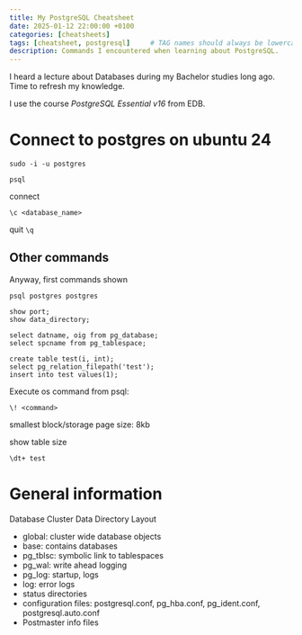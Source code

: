 ```yaml
---
title: My PostgreSQL Cheatsheet
date: 2025-01-12 22:00:00 +0100
categories: [cheatsheets]
tags: [cheatsheet, postgresql]     # TAG names should always be lowercase
description: Commands I encountered when learning about PostgreSQL.
---
```


I heard a lecture about Databases during my Bachelor studies long ago. Time to refresh my knowledge.

I use the course *PostgreSQL Essential v16* from EDB.


# Connect to postgres on ubuntu 24

```
sudo -i -u postgres

psql
```

connect
```
\c <database_name>
```

quit `\q`

## Other commands


Anyway, first commands shown
```
psql postgres postgres
```

```
show port;
show data_directory;

select datname, oig from pg_database;
select spcname from pg_tablespace;
```

```
create table test(i, int);
select pg_relation_filepath('test');
insert into test values(1);
```

Execute os command from psql:
```
\! <command>
```

smallest block/storage page size: 8kb

show table size
```
\dt+ test
```

# General information

Database Cluster Data Directory Layout

 - global: cluster wide database objects
 - base: contains databases
 - pg_tblsc: symbolic link to tablespaces
 - pg_wal: write ahead logging
 - pg_log: startup, logs
 - log: error logs
 - status directories
 - configuration files: postgresql.conf, pg_hba.conf, pg_ident.conf, postgresql.auto.conf
 - Postmaster info files
